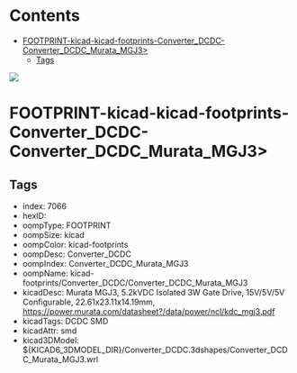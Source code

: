 



Contents
========

* [FOOTPRINT-kicad-kicad-footprints-Converter_DCDC-Converter_DCDC_Murata_MGJ3>](#footprint-kicad-kicad-footprints-converter_dcdc-converter_dcdc_murata_mgj3)
	* [Tags](#tags)
  
![][im]
# FOOTPRINT-kicad-kicad-footprints-Converter_DCDC-Converter_DCDC_Murata_MGJ3>

## Tags

- index: 7066
- hexID: 
- oompType: FOOTPRINT
- oompSize: kicad
- oompColor: kicad-footprints
- oompDesc: Converter_DCDC
- oompIndex: Converter_DCDC_Murata_MGJ3
- oompName: kicad-footprints/Converter_DCDC/Converter_DCDC_Murata_MGJ3
- kicadDesc: Murata MGJ3, 5.2kVDC Isolated 3W Gate Drive, 15V/5V/5V Configurable, 22.61x23.11x14.19mm, https://power.murata.com/datasheet?/data/power/ncl/kdc_mgj3.pdf
- kicadTags: DCDC SMD
- kicadAttr: smd
- kicad3DModel: ${KICAD6_3DMODEL_DIR}/Converter_DCDC.3dshapes/Converter_DCDC_Murata_MGJ3.wrl



[im]: image.png
